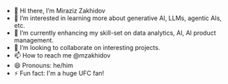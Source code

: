- 👋 Hi there, I’m Miraziz Zakhidov
- 👀 I’m interested in learning more about generative AI, LLMs, agentic AIs, etc.  
- 🌱 I’m currently enhancing my skill-set on data analytics, AI, AI product management. 
- 💞️ I’m looking to collaborate on interesting projects. 
- 📫 How to reach me @mzakhidov
- 😄 Pronouns: he/him
- ⚡ Fun fact: I'm a huge UFC fan! 

<!---
mzakhidov/mzakhidov is a ✨ special ✨ repository because its `README.md` (this file) appears on your GitHub profile.
You can click the Preview link to take a look at your changes.
--->
